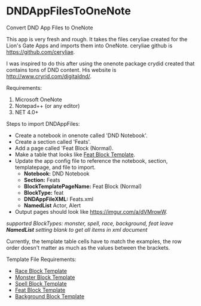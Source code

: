 # DNDAppFilesToOneNote
Convert DND App Files to OneNote

This app is very fresh and rough.  It takes the files ceryliae created for the Lion's Gate Apps and imports them into OneNote.
ceryliae github is https://github.com/ceryliae.

I was inspired to do this after using the onenote package crydid created that contains tons of DND content.  His website is
http://www.cryrid.com/digitaldnd/.


Requirements:
1. Microsoft OneNote
2. Notepad++ (or any editor)
3. NET 4.0+


Steps to import DNDAppFiles:
- Create a notebook in onenote called 'DND Notebook'.
- Create a section called 'Feats'.
- Add a page called 'Feat Block (Normal).
- Make a table that looks like [Feat Block Template](https://imgur.com/a/KuizSFr).
- Update the app config file to reference the notebook, section, templatepage, and file to import.
  - **Notebook:** DND Notebook
  - **Section:** Feats
  - **BlockTemplatePageName:** Feat Block (Normal)
  - **BlockType:** feat
  - **DNDAppFileXML:** Feats.xml
  - **NamedList** Actor, Alert
- Output pages should look like https://imgur.com/a/dVMrowW.

_supported BlockTypes: monster, spell, race, background, feat_
_leave __NamedList__ setting blank to get all items in xml document_

Currently, the template table cells have to match the examples, the row order doesn't matter as much as the values between the brackets.

Template File Requirements:
- [Race Block Template](https://imgur.com/a/2iQF0f1)
- [Monster Block Template](https://imgur.com/a/czLz9Qp)
- [Spell Block Template](https://imgur.com/a/9rrCI13)
- [Feat Block Template](https://imgur.com/a/KuizSFr)
- [Background Block Template](https://imgur.com/a/7Y2D2Yh)
